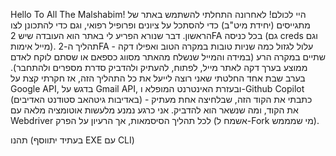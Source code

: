 Hello To All The Malshabim!
היי לכולם! 
לאחרונה התחלתי להשתמש באתר של מתגייסים (יחידת מיט"ב) כדי להסתכל על ציונים ופרופיל רפואי, וגם כדי להתכונן לצו הראשון. דבר שנורא הפריע לי באתר הוא העובדה שיש 2FA בכל כניסה (גם creds וגם מייל אימות). תהליך ה-2FA עלול לגזול כמה שניות טובות במקרה הטוב ואפילו דקה - שתיים במקרה הרע (במידה והמייל שנשלח מהאתר מסווג כספאם או שסתם לוקח לאדם ממוצע בערך דקה לאתר מייל, לפתוח, להעתיק ולהדביק סדרת מספרים ולהתחבר). בערב שבת אחד החלטתי שאני רוצה לייעל את כל התהליך הזה, אז חקרתי קצת על Google API, בדגש על Gmail API, ובעזרת האינטרנט המופלא ו-Github Copilot (באדיבות גיטהאב סטודנט האדיבים) - כתבתי את הקוד הזה, שבלחיצה אחת מעתיק את הקוד, ומה שנשאר הוא להדביק. 
אני כרגע נמנע מלעשות אוטומציה מלאה עם Webdriver לכל תהליך הסיסמאות, אך הרעיון על הפרק (אשמח ל-Fork מי שמממש).

תהנו (בעתיד יתווסף EXE עם CLI)
